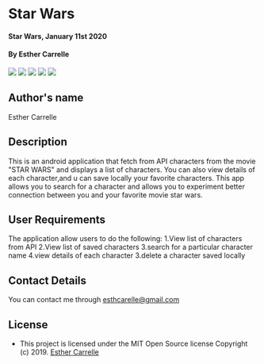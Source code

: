 # Star Wars
#### Star Wars, January 11st 2020
#### By **Esther Carrelle**
![](app/src/main/res/drawable/screen)
![](app/src/main/res/drawable/screen1)
![](app/src/main/res/drawable/screen2)
![](app/src/main/res/drawable/screen3)
![](app/src/main/res/drawable/screen5)



## Author's name



Esther Carrelle


## Description


This is an android application that fetch from API characters from the movie "STAR WARS" and displays a list of characters.
You can also view details of each character,and u can save locally your favorite characters.
This app allows you to search for a character and allows you to experiment better connection between you and your favorite movie star wars.


## User Requirements

The application allow users to do the following:
1.View list of characters from API
2.View list of saved characters
3.search for a particular character name
4.view details of each character
3.delete a character saved locally



## Contact Details

You can contact me through esthcarelle@gmail.com


## License

- This project is licensed under the MIT Open Source license Copyright (c) 2019. [Esther Carrelle](https://github.com/esthcarelle)
